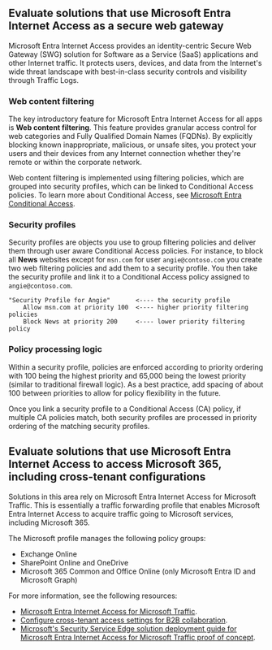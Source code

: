 ## Evaluate solutions that use Microsoft Entra Internet Access as a secure web gateway

Microsoft Entra Internet Access provides an identity-centric Secure Web Gateway (SWG) solution for Software as a Service (SaaS) applications and other Internet traffic. It protects users, devices, and data from the Internet's wide threat landscape with best-in-class security controls and visibility through Traffic Logs.

### Web content filtering

The key introductory feature for Microsoft Entra Internet Access for all apps is **Web content filtering**. This feature provides granular access control for web categories and Fully Qualified Domain Names (FQDNs). By explicitly blocking known inappropriate, malicious, or unsafe sites, you protect your users and their devices from any Internet connection whether they're remote or within the corporate network.

Web content filtering is implemented using filtering policies, which are grouped into security profiles, which can be linked to Conditional Access policies. To learn more about Conditional Access, see [Microsoft Entra Conditional Access](/azure/active-directory/conditional-access/).


### Security profiles

Security profiles are objects you use to group filtering policies and deliver them through user aware Conditional Access policies. For instance, to block all **News** websites except for `msn.com` for user `angie@contoso.com` you create two web filtering policies and add them to a security profile. You then take the security profile and link it to a Conditional Access policy assigned to `angie@contoso.com`.

```
"Security Profile for Angie"       <---- the security profile
    Allow msn.com at priority 100  <---- higher priority filtering policies
    Block News at priority 200     <---- lower priority filtering policy
```

### Policy processing logic
Within a security profile, policies are enforced according to priority ordering with 100 being the highest priority and 65,000 being the lowest priority (similar to traditional firewall logic). As a best practice, add spacing of about 100 between priorities to allow for policy flexibility in the future.

Once you link a security profile to a Conditional Access (CA) policy, if multiple CA policies match, both security profiles are processed in priority ordering of the matching security profiles.


## Evaluate solutions that use Microsoft Entra Internet Access to access Microsoft 365, including cross-tenant configurations

Solutions in this area rely on Microsoft Entra Internet Access for Microsoft Traffic. This is essentially a traffic forwarding profile that enables Microsoft Entra Internet Access to acquire traffic going to Microsoft services, including Microsoft 365.

The Microsoft profile manages the following policy groups:

- Exchange Online
- SharePoint Online and OneDrive
- Microsoft 365 Common and Office Online (only Microsoft Entra ID and Microsoft Graph)

For more information, see the following resources:

- [Microsoft Entra Internet Access for Microsoft Traffic](/entra/global-secure-access/how-to-manage-microsoft-profile).
- [Configure cross-tenant access settings for B2B collaboration](/entra/external-id/cross-tenant-access-settings-b2b-collaboration).
- [Microsoft's Security Service Edge solution deployment guide for Microsoft Entra Internet Access for Microsoft Traffic proof of concept](/entra/architecture/sse-deployment-guide-microsoft-traffic).